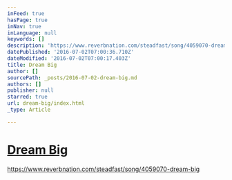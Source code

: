 ```yaml
---
inFeed: true
hasPage: true
inNav: true
inLanguage: null
keywords: []
description: 'https://www.reverbnation.com/steadfast/song/4059070-dream-big'
datePublished: '2016-07-02T07:00:36.710Z'
dateModified: '2016-07-02T07:00:17.403Z'
title: Dream Big
author: []
sourcePath: _posts/2016-07-02-dream-big.md
authors: []
publisher: null
starred: true
url: dream-big/index.html
_type: Article

---
```

# [Dream Big][0]

https://www.reverbnation.com/steadfast/song/4059070-dream-big

[0]: https://www.reverbnation.com/steadfast/song/4059070-dream-big